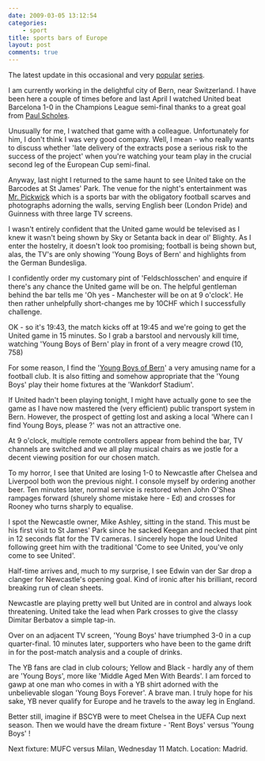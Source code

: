 ```yaml
---
date: 2009-03-05 13:12:54
categories:
    - sport
title: sports bars of Europe
layout: post
comments: true
---
```

The latest update in this occasional and very
[popular](http://www.nbrightside.com/blog/2006/01/13/sports-bars-of-europe/)
[series](http://www.nbrightside.com/blog/2006/04/25/sports-bars-of-europe/).

I am currently working in the delightful city of Bern, near Switzerland.
I have been here a couple of times before and last April I watched
United beat Barcelona 1-0 in the Champions League semi-final thanks to a
great goal from
[Paul Scholes](http://www.nbrightside.com/blog/2007/05/02/open-letter-to-paul-scholes/).

Unusually for me, I watched that game with a colleague. Unfortunately
for him, I don't think I was very good company. Well, I mean - who
really wants to discuss whether 'late delivery of the extracts pose a
serious risk to the success of the project' when you're watching your
team play in the crucial second leg of the European Cup semi-final.

Anyway, last night I returned to the same haunt to see United take on
the Barcodes at St James' Park. The venue for the night's entertainment
was [Mr. Pickwick](http://www.pickwick.ch/bern/index.php) which is a
sports bar with the obligatory football scarves and photographs adorning
the walls, serving English beer (London Pride) and Guinness with three
large TV screens.

I wasn't entirely confident that the United game would be televised as I
knew it wasn't being shown by Sky or Setanta back in dear ol' Blighty.
As I enter the hostelry, it doesn't look too promising; football is
being shown but, alas, the TV's are only showing 'Young Boys of Bern'
and highlights from the German Bundesliga.

I confidently order my customary pint of 'Feldschlosschen' and enquire
if there's any chance the United game will be on. The helpful gentleman
behind the bar tells me 'Oh yes - Manchester will be on at 9 o'clock'.
He then rather unhelpfully short-changes me by 10CHF which I
successfully challenge.

OK - so it's 19:43, the match kicks off at 19:45 and we're going to get
the United game in 15 minutes. So I grab a barstool and nervously kill
time, watching 'Young Boys of Bern' play in front of a very meagre crowd
(10, 758)

For some reason, I find the
'[Young Boys of Bern](http://www.bscyb.ch/yb-index.htm)'
a very amusing name for a
football club. It is also fitting and somehow appropriate that the
'Young Boys' play their home fixtures at the 'Wankdorf Stadium'.

If United hadn't been playing tonight, I might have actually gone to see
the game as I have now mastered the (very efficient) public transport
system in Bern. However, the prospect of getting lost and asking a local
'Where can I find Young Boys, please ?' was not an attractive one.

At 9 o'clock, multiple remote controllers appear from behind the bar, TV
channels are switched and we all play musical chairs as we jostle for a
decent viewing position for our chosen match.

To my horror, I see that United are losing 1-0 to Newcastle after
Chelsea and Liverpool both won the previous night. I console myself by
ordering another beer. Ten minutes later, normal service is restored
when John O'Shea rampages forward (shurely shome mistake here - Ed) and
crosses for Rooney who turns sharply to equalise.

I spot the Newcastle owner, Mike Ashley, sitting in the stand. This must
be his first visit to St James' Park since he sacked Keegan and necked
that pint in 12 seconds flat for the TV cameras. I sincerely hope the
loud United following greet him with the traditional 'Come to see
United, you've only come to see United'.

Half-time arrives and, much to my surprise, I see Edwin van der Sar drop
a clanger for Newcastle's opening goal. Kind of ironic after his
brilliant, record breaking run of clean sheets.

Newcastle are playing pretty well but United are in control and always
look threatening. United take the lead when Park crosses to give the
classy Dimitar Berbatov a simple tap-in.

Over on an adjacent TV screen, 'Young Boys' have triumphed 3-0 in a cup
quarter-final. 10 minutes later, supporters who have been to the game
drift in for the post-match analysis and a couple of drinks.

The YB fans are clad in club colours; Yellow and Black - hardly any of
them are 'Young Boys', more like 'Middle Aged Men With Beards'. I am
forced to gawp at one man who comes in with a YB shirt adorned with the
unbelievable slogan 'Young Boys Forever'. A brave man. I truly hope for
his sake, YB never qualify for Europe and he travels to the away leg in
England.

Better still, imagine if BSCYB were to meet Chelsea in the UEFA Cup next
season. Then we would have the dream fixture - 'Rent Boys' versus 'Young
Boys' !

Next fixture: MUFC versus Milan, Wednesday 11 Match. Location: Madrid.
